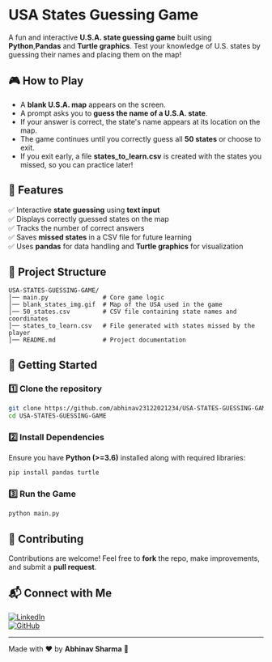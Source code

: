 
# USA States Guessing Game  

A fun and interactive **U.S.A. state guessing game** built using **Python**,**Pandas** and **Turtle graphics**. Test your knowledge of U.S. states by guessing their names and placing them on the map!  

## 🎮 How to Play  
- A **blank U.S.A. map** appears on the screen.  
- A prompt asks you to **guess the name of a U.S.A. state**.  
- If your answer is correct, the state's name appears at its location on the map.  
- The game continues until you correctly guess all **50 states** or choose to exit.  
- If you exit early, a file **states_to_learn.csv** is created with the states you missed, so you can practice later!  

## 📌 Features  
✅ Interactive **state guessing** using **text input**  
✅ Displays correctly guessed states on the map  
✅ Tracks the number of correct answers  
✅ Saves **missed states** in a CSV file for future learning  
✅ Uses **pandas** for data handling and **Turtle graphics** for visualization  

## 📂 Project Structure  
```
USA-STATES-GUESSING-GAME/
│── main.py               # Core game logic  
│── blank_states_img.gif  # Map of the USA used in the game  
│── 50_states.csv         # CSV file containing state names and coordinates  
│── states_to_learn.csv   # File generated with states missed by the player  
│── README.md             # Project documentation  
```  

## 🚀 Getting Started  
### **1️⃣ Clone the repository**  
```bash
git clone https://github.com/abhinav23122021234/USA-STATES-GUESSING-GAME.git
cd USA-STATES-GUESSING-GAME
```  

### **2️⃣ Install Dependencies**  
Ensure you have **Python (>=3.6)** installed along with required libraries:  
```bash
pip install pandas turtle
```  

### **3️⃣ Run the Game**  
```bash
python main.py
```  


## 🤝 Contributing  
Contributions are welcome! Feel free to **fork** the repo, make improvements, and submit a **pull request**.  

## 📬 Connect with Me  
[![LinkedIn](https://img.shields.io/badge/LinkedIn-0077B5?style=for-the-badge&logo=linkedin&logoColor=white)](https://www.linkedin.com/in/abhinav-sharma-4876b1282)  
[![GitHub](https://img.shields.io/badge/GitHub-181717?style=for-the-badge&logo=github&logoColor=white)](https://github.com/abhinav23122021234)  

---

Made with ❤️ by **Abhinav Sharma** 🎯
